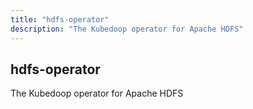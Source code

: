 ```yaml
---
title: "hdfs-operator"
description: "The Kubedoop operator for Apache HDFS"
---
```


## hdfs-operator

The Kubedoop operator for Apache HDFS
